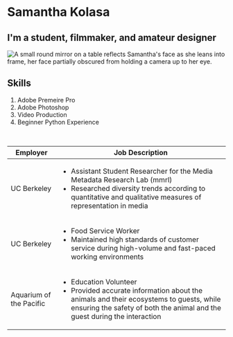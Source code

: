 # Samantha Kolasa
## I'm a student, filmmaker, and amateur designer
![A small round mirror on a table reflects Samantha's face as she leans into frame, her face partially obscured from holding a camera up to her eye.](https://user-images.githubusercontent.com/85646498/180341468-e90d491b-34de-48c8-a55c-9abf6c3396d7.png)

## Skills
1. Adobe Premeire Pro
2. Adobe Photoshop
3. Video Production
4. Beginner Python Experience
<br>

Employer | Job Description
--- | ---
UC Berkeley | <ul> <li>Assistant Student Researcher for the Media Metadata Research Lab (mmrl)</li> <li> Researched diversity trends according to quantitative and qualitative measures of representation in media </li></ul>
UC Berkeley | <ul><li> Food Service Worker </li><li> Maintained high standards of customer service during high-volume and fast-paced working environments </li></ul>
Aquarium of the Pacific | <ul><li> Education Volunteer </li> <li> Provided accurate information about the animals and their ecosystems to guests, while ensuring the safety of both the animal and the guest during the interaction</li> </ul>
